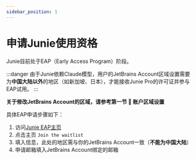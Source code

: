 ```yaml
---
sidebar_position: 1
---
```


# 申请Junie使用资格

Junie目前处于EAP（Early Access Program）阶段。

:::danger
由于Junie依赖Claude模型，用户的JetBrains Account区域设置需要为**中国大陆以外**的地区（如新加坡、日本），才能接收Junie Pro的许可证并参与EAP试用。
:::

**关于修改JetBrains Account的区域，请参考第一节 👤 账户区域设置**

具体EAP申请步骤如下：
1. 访问[Junie EAP主页](https://www.jetbrains.com/junie/)
2. 点击主页 `Join the waitlist`
3. 填入信息，此处的地区需与你的JetBrains Account一致（**不能为中国大陆**）
4. 申请邮箱填入JetBrains Account绑定的邮箱